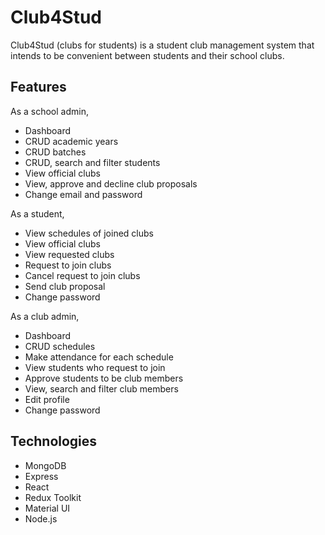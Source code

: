 # Club4Stud

Club4Stud (clubs for students) is a student club management system that intends to be convenient between students and their school clubs.

## Features

As a school admin,
- Dashboard
- CRUD academic years
- CRUD batches
- CRUD, search and filter students
- View official clubs
- View, approve and decline club proposals
- Change email and password

As a student,
- View schedules of joined clubs
- View official clubs
- View requested clubs
- Request to join clubs
- Cancel request to join clubs
- Send club proposal
- Change password

As a club admin,
- Dashboard
- CRUD schedules
- Make attendance for each schedule 
- View students who request to join
- Approve students to be club members
- View, search and filter club members
- Edit profile
- Change password

## Technologies

- MongoDB
- Express
- React
- Redux Toolkit
- Material UI
- Node.js